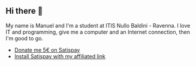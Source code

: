 ## Hi there 👋
My name is Manuel and I'm a student at ITIS Nullo Baldini - Ravenna.
I love IT and programming, give me a computer and an Internet connection, then I'm good to go.

- [Donate me 5€ on Satispay](https://web.satispay.com/app/match/link/user/S6Y-CON--88923C30-BEC8-487E-9814-68A5449F7D83?amount=500&currency=EUR)
- [Install Satispay with my affiliated link](https://web.satispay.com/promocode/88923c30-bec8-487e-9814-68a5449f7d83)
